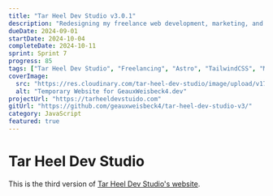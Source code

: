 ```yaml
---
title: "Tar Heel Dev Studio v3.0.1"
description: "Redesigning my freelance web development, marketing, and design business website for the latest release."
dueDate: 2024-09-01
startDate: 2024-10-04
completeDate: 2024-10-11
sprint: Sprint 7
progress: 85
tags: ["Tar Heel Dev Studio", "Freelancing", "Astro", "TailwindCSS", "Marketing", "Design"]
coverImage:
  src: "https://res.cloudinary.com/tar-heel-dev-studio/image/upload/v1731903416/geauxweisbeck4dev-temporary_kjbdlh.png"
  alt: "Temporary Website for GeauxWeisbeck4.dev"
projectUrl: "https://tarheeldevstuido.com"
gitUrl: "https://github.com/geauxweisbeck4/tar-heel-dev-studio-v3/"
category: JavaScript
featured: true
---
```


# Tar Heel Dev Studio

This is the third version of [Tar Heel Dev Studio's website](https://tarheeldevstuido.com).
